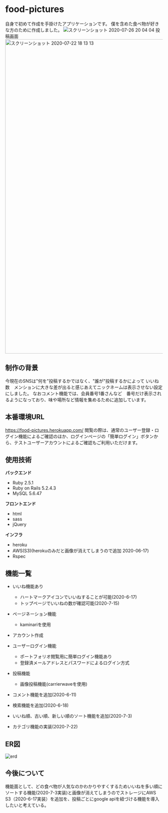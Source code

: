 food-pictures
====
自身で初めて作成を手掛けたアプリケーションです。
僕を含めた食べ物が好きな方のために作成しました。
![スクリーンショット 2020-07-26 20 04 04](https://user-images.githubusercontent.com/54876760/88477487-57d93080-cf7b-11ea-8d92-c702a4fa3e8f.png)
投稿画面
<img width="1004" alt="スクリーンショット 2020-07-22 18 13 13" src="https://user-images.githubusercontent.com/54876760/88158519-1da02400-cc47-11ea-9d57-81743da48a00.png">




## 制作の背景
今現在のSNSは"何を"投稿するかではなく、"誰が"投稿するかによって
いいね数　メンションに大きな差が出ると感じあえてニックネームは表示させない設定にしました。
なおコメント機能では、会員番号1番さんなど　番号だけ表示されるようになっており、味や場所など情報を集めるために追加しています。

## 本番環境URL
https://food-pictures.herokuapp.com/
閲覧の際は、通常のユーザー登録・ログイン機能によるご確認のほか、ログインページの「簡単ログイン」ボタンから、テストユーザーアカウントによるご確認もご利用いただけます。

## 使用技術
**バックエンド**
- Ruby 2.5.1
- Ruby on Rails 5.2.4.3
- MySQL 5.6.47

**フロントエンド**
- html
- sass
- jQuery

**インフラ**
- heroku
- AWS(S3)(herokuのみだと画像が消えてしまうので追加 2020-06-17)
- Rspec
## 機能一覧
  
 - いいね機能あり
   - ハートマークアイコンでいいねすることが可能(2020-6-17)
   - トップページでいいねの数が確認可能(2020-7-15)
 - ページネーション機能
      - kaminariを使用

- アカウント作成  
- ユーザーログイン機能  
   - ポートフォリオ閲覧用に簡単ログイン機能あり
   - 登録済メールアドレスとパスワードによるログイン方式
 - 投稿機能  
   - 画像投稿機能(carrierwaveを使用)
 -  コメント機能を追加(2020-6-11)
 -  検索機能を追加(2020-6-18)
 -  いいね順、古い順、新しい順のソート機能を追加(2020-7-3)
 - カテゴリ機能の実装(2020-7-22)

## ER図
![erd](https://user-images.githubusercontent.com/54876760/88580393-7f68ef80-d086-11ea-9c8a-a73802f4720b.png)

## 今後について
機能面として、どの食べ物が人気なのかわかりやすくするためいいねを多い順にソートする機能(2020-7-3実装)と画像が消えてしまうのでストレージにAWS S3（2020-6-17実装）を追加を、投稿ごとにgoogle apiを紐づける機能を導入したいと考えている。



